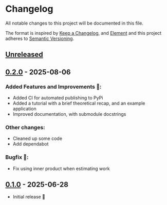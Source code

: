 # Changelog

All notable changes to this project will be documented in this file.

The format is inspired by [Keep a Changelog](https://keepachangelog.com/en/1.0.0/),
and [Element](https://github.com/vector-im/element-android)
and this project adheres to [Semantic Versioning](https://semver.org/spec/v2.0.0.html).

[//]: # (Available sections in changelog)
[//]: # (### API changes warning ⚠️:)
[//]: # (### Added Features and Improvements 🙌:)
[//]: # (### Bugfix 🐛:)
[//]: # (### Other changes:)


## [Unreleased]


## [0.2.0] - 2025-08-06
### Added Features and Improvements 🙌:
- Added CI for automated publishing to PyPi
- Added a tutorial with a brief theoretical recap, and an example application
- Improved documentation, with submodule docstrings

### Other changes:
- Cleaned up some code
- Add dependabot

### Bugfix 🐛:
- Fix using inner product when estimating work


## [0.1.0] - 2025-06-28
- Initial release 🎉


[Unreleased]: https://github.com/bereaulab/fokker-planck-score-learning/compare/v0.2.0...main
[0.2.0]: https://github.com/bereaulab/fokker-planck-score-learning/compare/v0.1.0...0.2.0
[0.1.0]: https://github.com/bereaulab/fokker-planck-score-learning/tree/v0.1.0
